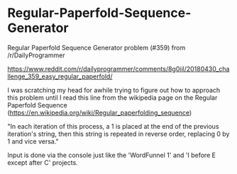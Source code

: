 # Regular-Paperfold-Sequence-Generator
Regular Paperfold Sequence Generator problem (#359) from /r/DailyProgrammer

https://www.reddit.com/r/dailyprogrammer/comments/8g0iil/20180430_challenge_359_easy_regular_paperfold/

I was scratching my head for awhile trying to figure out how to approach this problem until I read this line from the wikipedia 
page on the Regular Paperfold Sequence (https://en.wikipedia.org/wiki/Regular_paperfolding_sequence)

"In each iteration of this process, a 1 is placed at the end of the previous iteration's string, then this string is repeated in reverse order, replacing 0 by 1 and vice versa."

Input is done via the console just like the 'WordFunnel 1' and 'I before E except after C' projects.
